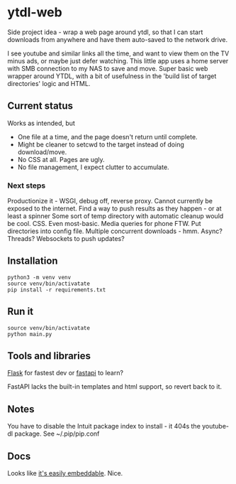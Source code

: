 # ytdl-web
Side project idea - wrap a web page around ytdl, so that I can start downloads from anywhere and have them
auto-saved to the network drive.

I see youtube and similar links all the time, and want to view them on the TV minus ads, or maybe just defer
watching. This little app uses a home server with SMB connection to my NAS to save and move. Super basic web wrapper 
around YTDL, with a bit of usefulness in the 'build list of target directories' logic and HTML.

## Current status

Works as intended, but
- One file at a time, and the page doesn't return until complete.
- Might be cleaner to setcwd to the target instead of doing download/move.
- No CSS at all. Pages are ugly.
- No file management, I expect clutter to accumulate.

### Next steps

Productionize it - WSGI, debug off, reverse proxy. Cannot currently be exposed to the internet.
Find a way to push results as they happen - or at least a spinner
Some sort of temp directory with automatic cleanup would be cool.
CSS. Even most-basic. Media queries for phone FTW.
Put directories into config file.
Multiple concurrent downloads - hmm. Async? Threads? Websockets to push updates?


## Installation

	python3 -m venv venv
	source venv/bin/activatate
	pip install -r requirements.txt
	
## Run it

	source venv/bin/activatate
	python main.py

## Tools and libraries

[Flask](https://flask.palletsprojects.com/en/1.1.x/) for fastest dev or [fastapi](https://fastapi.tiangolo.com/) to learn?

FastAPI lacks the built-in templates and html support, so revert back to it.

## Notes

You have to disable the Intuit package index to install - it 404s the youtube-dl package. See ~/.pip/pip.conf

## Docs
Looks like [it's easily embeddable](https://github.com/ytdl-org/youtube-dl#embedding-youtube-dl). Nice.

